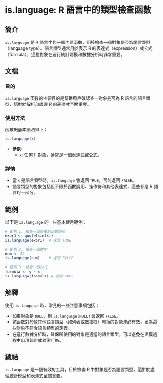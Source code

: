<!--
Meta Description: # is.language: R 語言中的類型檢查函數 ## 簡介 `is.language` 是 R 語言中的一個內建函數，用於檢查一個對象是否為語言類型（language type）。語言類型通常用於表示 R 的表達式（expression）或公式（formula），這些對象在進行統計建模和數據...
Meta Keywords: language, formula, true, false, 會返回
-->

# is.language: R 語言中的類型檢查函數

## 簡介
`is.language` 是 R 語言中的一個內建函數，用於檢查一個對象是否為語言類型（language type）。語言類型通常用於表示 R 的表達式（expression）或公式（formula），這些對象在進行統計建模和數據分析時非常重要。

## 文檔
### 目的
`is.language` 函數的主要目的是幫助用戶確認某一對象是否為 R 語言的語言類型，這對於解析和處理 R 的表達式至關重要。

### 使用方法
函數的基本語法如下：
```R
is.language(x)
```
- **參數**:
  - `x`: 任何 R 對象，通常是一個表達式或公式。

### 詳情
- 當 `x` 是語言類型時，`is.language` 會返回 `TRUE`，否則返回 `FALSE`。
- 語言類型的對象包括但不限於函數調用、操作符和其他表達式，這些都是 R 語言的一部分。

## 範例
以下是 `is.language` 的一些基本使用範例：

```R
# 範例 1: 檢查一個簡單的函數調用
expr1 <- quote(sin(x))
is.language(expr1)  # 返回 TRUE

# 範例 2: 檢查一個數字
num <- 42
is.language(num)    # 返回 FALSE

# 範例 3: 檢查一個公式
formula <- y ~ x
is.language(formula) # 返回 TRUE
```

## 解釋
使用 `is.language` 時，常見的一些注意事項包括：
- 如果對象是 `NULL`，則 `is.language(NULL)` 會返回 `FALSE`。
- 該函數對於從其他語言類型（如列表或數據框）轉換的對象未必有效，因為這些對象不符合語言類型的定義。
- 在進行數據分析時，確保所使用的對象是適當的語言類型，可以避免在建模過程中出現錯誤或異常行為。

## 總結
`is.language` 是一個有效的工具，用於檢查 R 中對象是否為語言類型，這對於處理統計模型和表達式至關重要。